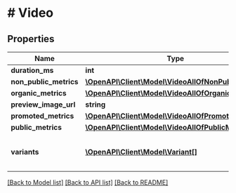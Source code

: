 # # Video

## Properties

Name | Type | Description | Notes
------------ | ------------- | ------------- | -------------
**duration_ms** | **int** |  | [optional]
**non_public_metrics** | [**\OpenAPI\Client\Model\VideoAllOfNonPublicMetrics**](VideoAllOfNonPublicMetrics.md) |  | [optional]
**organic_metrics** | [**\OpenAPI\Client\Model\VideoAllOfOrganicMetrics**](VideoAllOfOrganicMetrics.md) |  | [optional]
**preview_image_url** | **string** |  | [optional]
**promoted_metrics** | [**\OpenAPI\Client\Model\VideoAllOfPromotedMetrics**](VideoAllOfPromotedMetrics.md) |  | [optional]
**public_metrics** | [**\OpenAPI\Client\Model\VideoAllOfPublicMetrics**](VideoAllOfPublicMetrics.md) |  | [optional]
**variants** | [**\OpenAPI\Client\Model\Variant[]**](Variant.md) | An array of all available variants of the media. | [optional]

[[Back to Model list]](../../README.md#models) [[Back to API list]](../../README.md#endpoints) [[Back to README]](../../README.md)
